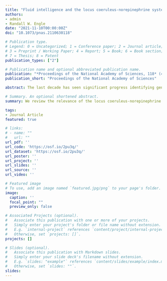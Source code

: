 ```yaml
---
title: "Fluid intelligence and the locus coeruleus-norepinephrine system"
authors:
- admin
- Randall W. Engle
date: "2021-11-10T00:00:00Z"
doi: "10.1073/pnas.2110630118"

# Publication type.
# Legend: 0 = Uncategorized; 1 = Conference paper; 2 = Journal article;
# 3 = Preprint / Working Paper; 4 = Report; 5 = Book; 6 = Book section;
# 7 = Thesis; 8 = Patent
publication_types: ["2"]

# Publication name and optional abbreviated publication name.
publication: "*Proceedings of the National Academy of Sciences, 118* (46) e2110630118"
publication_short: "Proceedings of the National Academy of Sciences"

abstract: The last decade has seen significant progress identifying genetic and brain differences related to intelligence. However, there remain considerable gaps in our understanding of how cognitive mechanisms that underpin intelligence map onto various brain functions. In this article, we argue that the locus coeruleusnorepinephrine system is essential for understanding the biological basis of intelligence. We review evidence suggesting that the locus coeruleus–norepinephrine system plays a central role at all levels of brain function, from metabolic processes to the organization of large-scale brain networks. We connect this evidence with our executive attention view of working-memory capacity and fluid intelligence and present analyses on baseline pupil size, an indicator of locus coeruleus activity. Using a latent variable approach, our analyses showed that a common executive attention factor predicted baseline pupil size. Additionally, the executive attention function of disengagement––not maintenance––uniquely predicted baseline pupil size. These findings suggest that the ability to control attention may be important for understanding how cognitive mechanisms of fluid intelligence map onto the locus coeruleus–norepinephrine system. We discuss how further research is needed to better understand the relationships between fluid intelligence, the locus coeruleus–norepinephrine system, and functionally organized brain networks.

# Summary. An optional shortened abstract.
summary: We review the relevance of the locus coeruleus-norepinephrine system at all levels of brain function. Based on this review and our data on pupil size, we propose that it plays a fundamental role in fluid intellignece and the executive control of attention.

tags: 
- Journal Article
featured: true

# links:
# - name: ""
#   url: ""
url_pdf: ''
url_code: 'https://osf.io/2pu3q/'
url_dataset: 'https://osf.io/2pu3q/'
url_poster: ''
url_project: ''
url_slides: ''
url_source: ''
url_video: ''

# Featured image
# To use, add an image named `featured.jpg/png` to your page's folder. 
image:
  caption: ''
  focal_point: ""
  preview_only: false

# Associated Projects (optional).
#   Associate this publication with one or more of your projects.
#   Simply enter your project's folder or file name without extension.
#   E.g. `internal-project` references `content/project/internal-project/index.md`.
#   Otherwise, set `projects: []`.
projects: []

# Slides (optional).
#   Associate this publication with Markdown slides.
#   Simply enter your slide deck's filename without extension.
#   E.g. `slides: "example"` references `content/slides/example/index.md`.
#   Otherwise, set `slides: ""`.
slides: 
---
```

